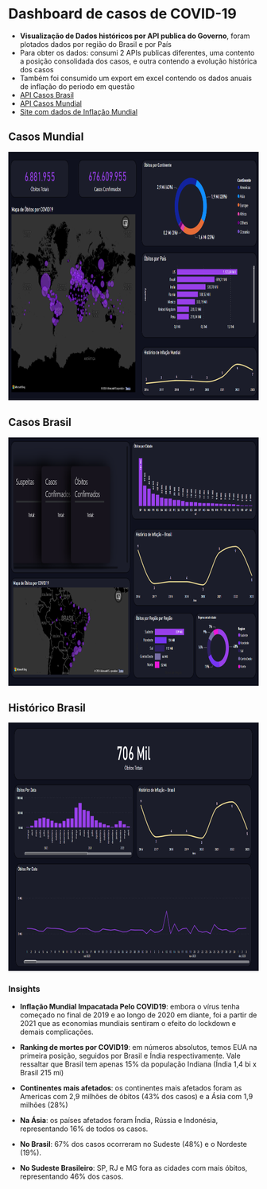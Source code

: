 # Dashboard de casos de COVID-19

- **Visualização de Dados históricos por API publica do Governo**, foram plotados dados por região do Brasil e por País
- Para obter os dados: consumi 2 APIs publicas diferentes, uma contento a posição consolidada dos casos, e outra contendo a evolução histórica dos casos
- Também foi consumido um export em excel contendo os dados anuais de inflação do periodo em questão
- [API Casos Brasil](https://covid19-brazil-api.now.sh/api/report/v1)
- [API Casos Mundial](https://covid19-brazil-api.now.sh/api/report/v1/countries)
- [Site com dados de Inflação Mundial](https://www.imf.org/external/datamapper/PCPIPCH@WEO/OEMDC/ADVEC/WEOWORLD)

## Casos Mundial
<img src="img\First Screen.png" width="1080" height="500"/>


## Casos Brasil
<img src="img\Second Screen.png" width="1080" height="500"/>


## Histórico Brasil
<img src="img\Third Screen.png" width="1080" height="500"/>



### Insights
- **Inflação Mundial Impacatada Pelo COVID19**: embora o vírus tenha começado no final de 2019 e ao longo de 2020 em diante, foi a partir de 2021 que as economias mundiais sentiram o efeito do lockdown e demais complicações.

- **Ranking de mortes por COVID19**: em números absolutos, temos EUA na primeira posição, seguidos por Brasil e Índia respectivamente. Vale ressaltar que Brasil tem apenas 15% da população Indiana (Índia 1,4 bi x Brasil 215 mi)

- **Continentes mais afetados**: os continentes mais afetados foram as Americas com 2,9 milhões de óbitos (43% dos casos) e a Ásia com 1,9 milhões (28%)
- **Na Ásia**: os países afetados foram Índia, Rússia e Indonésia, representando 16% de todos os casos.

- **No Brasil**: 67% dos casos ocorreram no Sudeste (48%) e o Nordeste (19%).
- **No Sudeste Brasileiro**: SP, RJ e MG fora as cidades com mais óbitos, representando 46% dos casos.